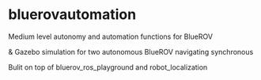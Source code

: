 # bluerovautomation
Medium level autonomy and automation functions for BlueROV

& Gazebo simulation for two autonomous BlueROV navigating synchronous


Bulit on top of bluerov_ros_playground and robot_localization
